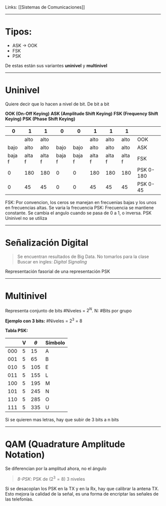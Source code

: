 Links: [[Sistemas de Comunicaciones]]
___

# Tipos:
- ASK $\rightarrow$ OOK
- FSK
- PSK

De estas están sus variantes **uninivel** y **multinivel**

___
# Uninivel
Quiere decir que lo hacen a nivel de bit. De bit a bit

**OOK (On-Off Keying)**
**ASK (Amplitude Shift Keying)**
**FSK (Frequency Shift Keying)**
**PSK (Phase Shift Keying)**

| 0      | 1      | 1      | 0      | 0      | 1      | 1      | 1      |           |
| ------ | ------ | ------ | ------ | ------ | ------ | ------ | ------ | --------- |
|        | alto   | alto   |        |        | alto   | alto   | alto   | OOK       |
| bajo   | alto   | alto   | bajo   | bajo   | alto   | alto   | alto   | ASK       |
| baja f | alta f | alta f | baja f | baja f | alta f | alta f | alta f | FSK       |
| 0      | 180    | 180    | 0      | 0      | 180    | 180    | 180    | PSK 0-180 |
| 0      | 45     | 45     | 0      | 0      | 45     | 45     | 45     | PSK 0-45          |


FSK: Por convencion, los ceros se manejan en frecuenias bajas y los unos en frecuencias altas. Se varia la frecuencia
PSK: Frecuencia se mantiene constante. Se cambia el angulo cuando se pasa de 0 a 1, o inversa.
PSK Uninivel no se utiliza

___
# Señalización Digital

> Se encuentran resultados de Big Data. No tomarlos para la clase
> Buscar en ingles: *Digital Signaling*

Representación fasorial de una representación PSK

___
# Multinivel
Representa conjunto de bits
\#Niveles = $2^N$. N: \#Bits por grupo

**Ejemplo con 3 bits:**
\#Niveles = $2^3$ = 8

**Tabla PSK:**

|     | V   | $\theta$ | Símbolo |
| --- | --- | -------- | ------- |
| 000 | 5   | 15       | A       |
| 001 | 5   | 65       | B       |
| 010 | 5   | 105      | E       |
| 011 | 5   | 155      | L       |
| 100 | 5   | 195      | M       |
| 101 | 5   | 245      | N       |
| 110 | 5   | 285      | O       |
| 111 | 5   | 335      | U       | 

Si se quieren mas letras, hay que subir de 3 bits a n bits

___
# QAM (Quadrature Amplitude Notation)

Se diferencian por la amplitud ahora, no el ángulo
>*8-PSK*: PSK de ($2^3=8$) 3 niveles

Si se desacoplan los PSK en la TX y en la Rx, hay que calibrar la antena TX. 
Esto mejora la calidad de la señal, es una forma de encriptar las señales de las telefonías.